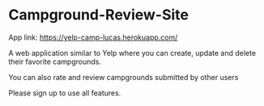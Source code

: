 # Campground-Review-Site
App link: https://yelp-camp-lucas.herokuapp.com/

A web application similar to Yelp where you can create, update and delete their favorite campgrounds.

You can also rate and review campgrounds submitted by other users 

Please sign up to use all features.
